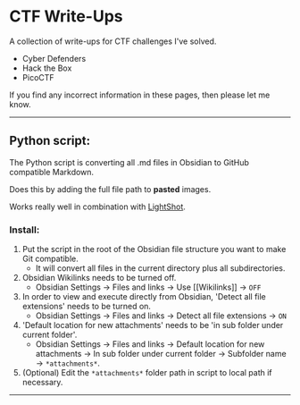 # CTF Write-Ups
A collection of write-ups for CTF challenges I've solved.

- Cyber Defenders
- Hack the Box
- PicoCTF

If you find any incorrect information in these pages, then please let me know.  

---
## Python script:
The Python script is converting all .md files in Obsidian to GitHub compatible Markdown.

Does this by adding the full file path to **pasted** images.

Works really well in combination with [LightShot](https://app.prntscr.com/en/index.html).

### Install:
1. Put the script in the root of the Obsidian file structure you want to make Git compatible.
	- It will convert all files in the current directory plus all subdirectories.
2. Obsidian Wikilinks needs to be turned off.
	- Obsidian Settings -> Files and links -> Use \[\[Wikilinks]] -> `OFF`
3. In order to view and execute directly from Obsidian, 'Detect all file extensions' needs to be turned on.
	- Obsidian Settings -> Files and links -> Detect all file extensions -> `ON`
4. 'Default location for new attachments' needs to be 'in sub folder under current folder'.
	- Obsidian Settings -> Files and links -> Default location for new attachments -> In sub folder under current folder -> Subfolder name -> `*attachments*`.
5. (Optional) Edit the `*attachments*` folder path in script to local path if necessary.

---
